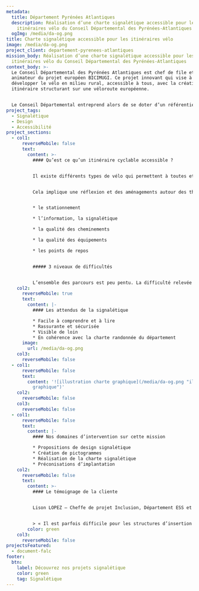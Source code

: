 ```yaml
---
metadata:
  title: Département Pyrénées Atlantiques
  description: Réalisation d’une charte signalétique accessible pour les
    itinéraires vélo du Conseil Départemental des Pyrénées-Atlantiques
  ogImg: /media/da-og.png
title: Charte signalétique accessible pour les itinéraires vélo
image: /media/da-og.png
project_client: departement-pyrenees-atlantiques
mission_body: Réalisation d’une charte signalétique accessible pour les
  itinéraires vélo du Conseil Départemental des Pyrénées-Atlantiques
context_body: >-
  Le Conseil Départemental des Pyrénées Atlantiques est chef de file et
  animateur du projet européen BICIMUGI. Ce projet innovant qui vise à
  développer le vélo en milieu rural, accessible à tous, avec la création d’un
  itinéraire structurant sur une véloroute européenne.


  Le Conseil Départemental entreprend alors de se doter d’un référentiel lié à l’accessibilité des personnes à mobilité réduite à vélo avec la mise à jour du volet « itinéraires de promenades et de randonnées » du label « tourisme et handicap ».
project_tags:
  - Signalétique
  - Design
  - Accessibilité
project_sections:
  - col1:
      reverseMobile: false
      text:
        content: >-
          #### Qu’est ce qu’un itinéraire cyclable accessible ?


          Il existe différents types de vélo qui permettent à toutes et tous de pratiquer cette activité : le vélo mono-pousseur, le tandem, le tandem de front, le VAE, le vélo couché, le vélo à bras, le tricycle…


          Cela implique une réflexion et des aménagements autour des thématiques suivantes :


          * l﻿e stationnement

          * l’information, la signalétique

          * la qualité des cheminements

          * la qualité des équipements

          * les points de repos


          ##### 3 niveaux de difficultés


          L’ensemble des parcours est peu pentu. La difficulté relevée est donc essentiellement due à la longueur du parcours. Ainsi, 3 types d’itinéraires sont possibles : courts, moyens ou longs. Chacun est symbolisé par des pictogrammes vélo allant de 1 à 3.
    col2:
      reverseMobile: true
      text:
        content: |-
          #### Les attendus de la signalétique

          * F﻿acile à comprendre et à lire
          * Rassurante et sécurisée
          * Visible de loin
          * En cohérence avec la charte randonnée du département
      image:
        url: /media/da-og.png
    col3:
      reverseMobile: false
  - col1:
      reverseMobile: false
      text:
        content: '![illustration charte graphique](/media/da-og.png "illustration charte
          graphique")'
    col2:
      reverseMobile: false
    col3:
      reverseMobile: false
  - col1:
      reverseMobile: false
      text:
        content: |-
          #### Nos domaines d’intervention sur cette mission

          * Propositions de design signalétique
          * Création de pictogrammes
          * Réalisation de la charte signalétique
          * Préconisations d’implantation
    col2:
      reverseMobile: false
      text:
        content: >-
          #### Le témoignage de la cliente


          Lison LOPEZ – Cheffe de projet Inclusion, Département ESS et médico-social


          > « Il est parfois difficile pour les structures d’insertion transmettre à leurs salariés allophones ou illettrés le fonctionnement de l’activité, des missions ou encore de l’accompagnement socio-professionnel. L’expertise de l’Agence Adéquat a permis au réseau Laser Emploi de proposer des outils adaptés à ses structures adhérentes. Un grand merci ! »
        color: green
    col3:
      reverseMobile: false
projectsFeatured:
  - document-falc
footer:
  btn:
    label: Découvrez nos projets signalétique
    color: green
    tag: Signalétique
---
```

